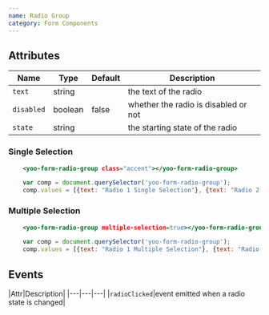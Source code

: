 ```yaml
---
name: Radio Group
category: Form Components
---
```


## Attributes

|Name|Type|Default|Description|
|---|---|---|---|
|`text`|string|   |the text of the radio|
|`disabled`|boolean|false|whether the radio is disabled or not|
|`state`|string| |the starting state of the radio|

### Single Selection
```yoo-form-radio-group.html
    <yoo-form-radio-group class="accent"></yoo-form-radio-group>
```
```yoo-form-radio-group.js hidden
    var comp = document.querySelector('yoo-form-radio-group');
    comp.values = [{text: "Radio 1 Single Selection"}, {text: "Radio 2 Single Selection"},{text: "Radio 3 Single Selection"}];
```

### Multiple Selection
```yoo-form-radio-group-multiple.html
    <yoo-form-radio-group multiple-selection=true></yoo-form-radio-group>
```
```yoo-form-radio-group-multiple.js hidden
    var comp = document.querySelector('yoo-form-radio-group');
    comp.values = [{text: "Radio 1 Multiple Selection"}, {text: "Radio 2 Multiple Selection"},{text: "Radio 3 Multiple Selection"}];
```
## Events

|Attr|Description|
|---|---|---|
|`radioClicked`|event emitted when a radio state is changed|
